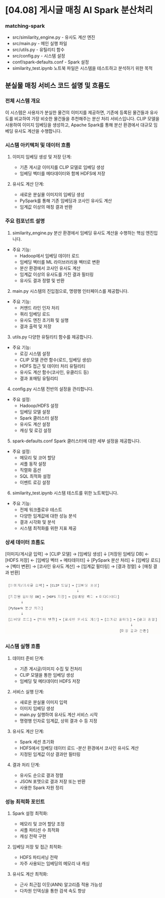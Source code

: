 # [04.08] 게시글 매칭 AI Spark 분산처리

### matching-spark
- src/similarity_engine.py - 유사도 계산 엔진
- src/main.py - 메인 실행 파일
- src/utils.py - 유틸리티 함수
- src/config.py - 시스템 설정
- conf/spark-defaults.conf - Spark 설정
- similarity_test.ipynb 노트북 파일은 시스템을 테스트하고 분석하기 위한 목적

## 분실물 매칭 서비스 코드 설명 및 흐름도
### 전체 시스템 개요
이 시스템은 사용자가 분실한 물건의 이미지를 제공하면, 기존에 등록된 물건들과 유사도를 비교하여 가장 비슷한 물건들을 추천해주는 분산 처리 서비스입니다. CLIP 모델을 사용하여 이미지 임베딩을 생성하고, Apache Spark를 통해 분산 환경에서 대규모 임베딩 유사도 계산을 수행합니다.

### 시스템 아키텍처 및 데이터 흐름
1. 이미지 임베딩 생성 및 저장 단계:
    - 기존 게시글 이미지를 CLIP 모델로 임베딩 생성
    - 임베딩 벡터를 메타데이터와 함께 HDFS에 저장

2. 유사도 계산 단계:
    - 새로운 분실물 이미지의 임베딩 생성
    - PySpark를 통해 기존 임베딩과 코사인 유사도 계산
    - 임계값 이상의 매칭 결과 반환

### 주요 컴포넌트 설명
1. similarity_engine.py
분산 환경에서 임베딩 유사도 계산을 수행하는 핵심 엔진입니다.
- 주요 기능:
    - Hadoop에서 임베딩 데이터 로드
    - 임베딩 벡터를 ML 라이브러리용 벡터로 변환
    - 분산 환경에서 코사인 유사도 계산
    - 임계값 이상의 유사도를 가진 결과 필터링
    - 유사도 결과 정렬 및 반환

2. main.py
시스템의 진입점으로, 명령행 인터페이스를 제공합니다.
- 주요 기능:
    - 커맨드 라인 인자 처리
    - 쿼리 임베딩 로드
    - 유사도 엔진 초기화 및 실행
    - 결과 출력 및 저장

3. utils.py
다양한 유틸리티 함수를 제공합니다.
- 주요 기능:
    - 로깅 시스템 설정
    - CLIP 모델 관련 함수(로드, 임베딩 생성)
    - HDFS 접근 및 데이터 처리 유틸리티
    - 유사도 계산 함수(코사인, 유클리드 등)
    - 결과 포매팅 유틸리티

4. config.py
시스템 전반의 설정을 관리합니다.
- 주요 설정:
    - Hadoop/HDFS 설정
    - 임베딩 모델 설정
    - Spark 클러스터 설정
    - 유사도 계산 설정
    - 캐싱 및 로깅 설정

5. spark-defaults.conf
Spark 클러스터에 대한 세부 설정을 제공합니다.
- 주요 설정:
    - 메모리 및 코어 할당
    - 셔플 동작 설정
    - 직렬화 옵션
    - SQL 최적화 설정
    - 이벤트 로깅 설정

6. similarity_test.ipynb
시스템 테스트를 위한 노트북입니다.
- 주요 기능:
    - 전체 워크플로우 테스트
    - 다양한 임계값에 대한 성능 분석
    - 결과 시각화 및 분석
    - 시스템 최적화를 위한 지표 제공

### 상세 데이터 흐름도
[이미지/게시글 입력] → [CLIP 모델] → [임베딩 생성]
                                     ↓
[저장된 임베딩 DB] ← [HDFS 저장] ← [임베딩 벡터 + 메타데이터]
       ↓
[PySpark 분산 처리]
       ↓
[임베딩 로드] → [벡터 변환] → [코사인 유사도 계산] → [임계값 필터링] → [결과 정렬]
                                                                  ↓
                                                            [매칭 결과 반환]

![alt text](image.png)

### 시스템 실행 흐름
1. 데이터 준비 단계:
    - 기존 게시글/이미지 수집 및 전처리
    - CLIP 모델을 통한 임베딩 생성
    - 임베딩 및 메타데이터 HDFS 저장

2. 서비스 실행 단계:
    - 새로운 분실물 이미지 입력
    - 이미지 임베딩 생성
    - main.py 실행하여 유사도 계산 서비스 시작
    - 명령행 인자로 임계값, 상위 결과 수 등 지정

3. 유사도 계산 단계:
    - Spark 세션 초기화
    - HDFS에서 임베딩 데이터 로드
    -분산 환경에서 코사인 유사도 계산
    - 지정된 임계값 이상 결과만 필터링

4. 결과 처리 단계:
    - 유사도 순으로 결과 정렬
    - JSON 포맷으로 결과 저장 또는 반환
    - 사용한 Spark 자원 정리

### 성능 최적화 포인트
1. Spark 설정 최적화:
    - 메모리 및 코어 할당 조정
    - 셔플 파티션 수 최적화
    - 캐싱 전략 구현

2. 임베딩 저장 및 접근 최적화:
    - HDFS 파티셔닝 전략
    - 자주 사용되는 임베딩의 메모리 내 캐싱

3. 유사도 계산 최적화:
    - 근사 최근접 이웃(ANN) 알고리즘 적용 가능성
    - 다차원 인덱싱을 통한 검색 속도 향상